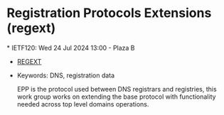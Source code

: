 # Registration Protocols Extensions (regext)
<IETFschedule> * IETF120: Wed 24 Jul 2024 13:00 - Plaza B</IETFschedule>
* [REGEXT](https://datatracker.ietf.org/group/regext/about/)
* Keywords: DNS, registration data

  EPP is the protocol used between DNS registrars and registries, this work group works on extending the base protocol with functionality needed across top level domains operations.
